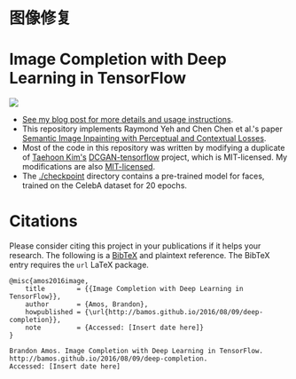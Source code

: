 # 图像修复  

# Image Completion with Deep Learning in TensorFlow

![](/completion.compressed.gif)

+ [See my blog post for more details and usage instructions](http://bamos.github.io/2016/08/09/deep-completion/).
+ This repository implements Raymond Yeh and Chen Chen et al.'s paper
  [Semantic Image Inpainting with Perceptual and Contextual Losses](https://arxiv.org/abs/1607.07539).
+ Most of the code in this repository was written by modifying a
  duplicate of [Taehoon Kim's](http://carpedm20.github.io/)
  [DCGAN-tensorflow](https://github.com/carpedm20/DCGAN-tensorflow) project,
  which is MIT-licensed.
  My modifications are also [MIT-licensed](./LICENSE).
+ The [./checkpoint](./checkpoint) directory contains a pre-trained
  model for faces, trained on the CelebA dataset for 20 epochs.

# Citations

Please consider citing this project in your
publications if it helps your research.
The following is a [BibTeX](http://www.bibtex.org/)
and plaintext reference.
The BibTeX entry requires the `url` LaTeX package.

```
@misc{amos2016image,
    title        = {{Image Completion with Deep Learning in TensorFlow}},
    author       = {Amos, Brandon},
    howpublished = {\url{http://bamos.github.io/2016/08/09/deep-completion}},
    note         = {Accessed: [Insert date here]}
}

Brandon Amos. Image Completion with Deep Learning in TensorFlow.
http://bamos.github.io/2016/08/09/deep-completion.
Accessed: [Insert date here]
```
